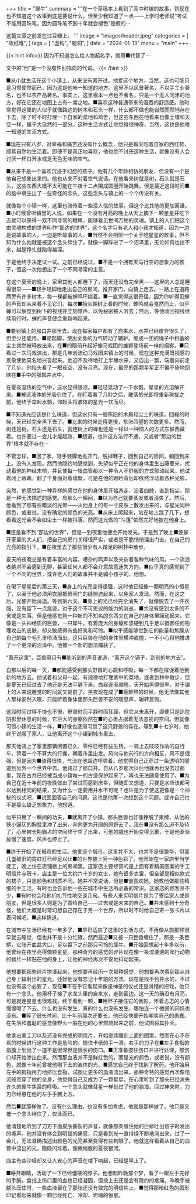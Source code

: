 +++
title = "犀牛"
summary = '''在一个草稿本上看到了高中时编的故事，到现在也不知道这个故事到底是要说什么，但至少我知道了一点——上学时老师说“考试不能用圆珠笔，因为圆珠笔不到十年就会褪色”是假的···

这篇文章之前发在过豆瓣上。
'''
image = "images/header.jpeg"
categories = [
    "故纸堆",
]
tags = [
    "虚构",
    "脑洞",
]
date = "2024-01-13"
menu = "main"
+++

{{< hint info>}}
因为不知道怎么给人物起名字，就用■代替了···

文中的“他”是一个没有性别指向的代词。
{{< /hint >}}

■从小就生活在这个小镇上，从来没有离开过。他爱这个地方。当然，这也可能只是习惯使然而已，因为这是他唯一知道的地方。这里不以风景著名，不以手工业著名，也不以农产品著名。事实上，这里根本一点也不著名，只是一个无人问津的地方，好在它还在地图上占有一席之地。■喜欢这种普通带来的温吞的舒适感。他时常觉得这里的人似乎就像路边的树木和石头一样，什么都不做也能自然而然地存在下去，除了时不时打理一下自家的菜地和鸡舍，但这些东西在他看来也像土壤和天空一样，属于大自然的一部分。这种生活方式让他觉得很神奇，当然，这也是他唯一知道的生活方式。

■现在只有八岁，对幸福和痛苦还没有什么概念，他只是每天吃着自家的西红柿，顺其自然地生活着。即便不是真正地喜欢，他也绝不讨厌这种生活，就像没有人会讨厌一杯白开水或是无色无味的空气。

■从来不是一个喜欢沉浸于幻想的孩子。他有几个年龄相仿的朋友，但没有一个是他自己想象出来的。他也从来不对着空气说话。在他看来树就是树，石头就是石头，这些东西大概不太可能在午夜十二点围成圆圈开始跳舞。但是最近这段时间■的脑中萌生出了一些奇怪的念头，这些念头与镇上的一个个传说有关。

就像每个小镇一样，这里也流传着一些没人信的故事，但这个比其他的更加离谱。■小时候曾听镇里的人说，如果在一个没有月亮的晚上从天上摘下一颗星星并吃下去就可以获得一双不同寻常的眼睛，能够看见世间万物的灵魂。镇上的人们把这个由灵魂构成的世界叫作“那边的世界”，这个名字只有老人和小孩才知道，因为一边是说故事的人，一边是听故事的人。■当然不会相信一个关于吃星星的故事，但不知为什么他就是被这个念头绊住了，就像一脚踩进了一个沼泽里，无论如何也出不来，越是挣扎就陷得越深。

于是他终于决定试一试。之前已经说过，■不是一个拥有天马行空的想象力的孩子，但这一次他想出了一个不同寻常的主意。

在这个夏天的晚上，家里其他人都睡下了，而天还没有完全黑——这里的人总是睡得很早——■轻手轻脚地走出自己的房间，推开家门，向镇上走去。一路上在道路两旁有许多树木，每一棵都被蝉鸣环绕着。■一直觉得这很奇怪，因为你听得见蝉的声音却从来看不见它们。每次■抬头朝树上看的时候，蝉鸣就会戛然而止，似乎蝉可以察觉到树下的视线并立刻噤声，以免秘密被人听去；然后，等他收回视线继续前行时，蝉的声音便会重新响起来。

■要到镇上的那口井那里去。现在每家每户都有了自来水，水井已经废弃很久了，但至少还能用。■踮起脚，使出全身的力气转动了辘轳。缩成一团的绳子中积蓄的尘土突然被释放出来，在■的眼前升起好像马戏团的雄狮登场前一样的烟雾。■只看过一次马戏演出，那是几年前流动马戏团来镇上的时候，现在这种充满既视感的景象使他莫名地兴奋起来。他迫不及待地打上半桶水来，又舀出一瓢，端着向前走了几步。他抬头看了一眼夜空，没有月亮。现在，最亮的那颗星星正不偏不倚地倒映在■手中的那瓢井水中。

在夏夜温热的空气中，这水显得很凉。■轻轻晃动了一下水瓢，星星的光溶解开来。■被这液体的光吸引住了。在盯着看了几秒之后，散落的光即将重新聚拢之前，他终于举起水瓢，仰起头将液体的星光一饮而尽。

■不知道光应该是什么味道，但这水只有一股陈旧的木屑和尘土的味道。回程的时候，天已经完全黑下去了。■比来的时候走得更慢，东张西望的次数更多。然而，树还是树，石头还是石头，就连树上的蝉也还是一样以一种恼人的方式东躲西藏着。也许要过一会儿才能起效，■想道，也许这方法行不通，又或者“那边的世界”根本就不存在···

不管怎样，■回了家，轻手轻脚地推开门，脱掉鞋子，回到自己的房间，躺回到床上。没有人发现。然而他隐约地感觉到，失望似乎正在他的身体里生出藤蔓来，扰动着他的神经末梢，并且使每一根血管都以一种令人不舒服的方式颤动起来。他试着闭上眼睛，翻了个身面对着墙壁，可是在他的眼睑背后却依然浮动着各种光影。

突然，他感觉到一种异样的感觉在他的身体里开始游走，沿着四肢，直到指尖。那是一种无法描述的感觉。有那么一瞬间，■以为自己就要蒸发或者消失了。然后，他看到了那有些暗淡的光晕——从他身上的每一寸皮肤上散发出来的，与星光同种颜色，或者说，没有确定的颜色的光亮。■从床上爬起来，站在地上跳了几下，想看看这光会不会如尘土一样被抖落，然而这光做的“斗篷”依然完好地披在他身上。

■还是看不到“那边的世界”，但是一到夜里他便会开始发光。于是到了晚上■便躲开家里的大人们，把自己的房门关得很严实，或者是干脆悄悄溜出门去。在自己的光亮的指引下，■在夜里去了那些很少有人踏足的树林中散步。

夏天的夜晚总是有着丰富的内容，嘈杂的鸣声以及夹杂着各种气味的风。一个流浪者绝对不会感到无聊，甚至任何人都不会介意故意迷失方向。■似乎真的感觉到了一个不同的世界，或许老人们的故事并不是骗小孩子的，他想。

在喝下星星后的第三天，■身上的光亮变得很强，这时他已经像一颗明亮的小恒星了，以至于他必须用衣服把房间门的缝隙遮起来，以免家人发现。然而，在这之后，光便开始消退。等到第六天，■身上的光已经完全消失了，就像脱去了一件衣服，没有留下一点痕迹。对于这个不可思议的能力的消逝，■并没有感到太多的不舍或是失落，但是他感觉到一种新的不知名的东西又在自己的身体里躁动起来。它像是一头神经质的巨兽，一只犀牛，有着庞大的身躯和坚硬到几乎足以抵御任何物理攻击的皮肤，却又敏感得有些好笑和可怜。■似乎感能够觉到它的能量和焦躁从自己的每个毛孔里喷涌而出。这只巨兽在他的身体里横冲直撞，一不小心将他推进了一个更深的沼泽中。他被一个新的想法捕获了。

“离开这里”，巨兽用只有■能听到的声音说道，“离开这个镇子，到别的地方去”。

自那以后的每一天，■都能感受到那头野兽的心跳和呼吸，每一下都在催促着他到新的地方去。他试着和父母一起，有规律地打理家中的菜地，或者到林中散步，但是夏天已经过去了他还是无法平静下来。白昼逐渐缩短，天开始黑得很早，对于镇上的人来说睡觉的时间就又提前了。黑夜现在成了■最难熬的时候，他无法像其他人那样安然入眠，只能听着身体里那头巨兽不安的喘息声，辗转反侧。

这段时间过得不快也不慢，野兽时而平静时而狂躁，但它从未离开，即便只是趴在阴影里休息的时候，它巨大的身躯依然在■的心里占据着无法忽视的空间。但就像习惯小镇的生活一样，■好像也逐渐习惯了这只野兽的存在。等到■十七岁时，他终于说服了家人，让他离开这个小镇到城市里去。

那天他骑上了家里那辆闲置已久、零件已经有些生锈，一骑上去吱吱作响的自行车，背着一个不算大的行囊，朝着市里出发。风向与他前行的方向相反，风不是很强，但是因为■骑得很快，气流在他耳边呼啸着。他觉得自己正穿过一条透明的隧道到另外一个世界中去。他路过了那口井。自从八岁那次以后他就再也没去过那里，现在古井已经被当成小镇唯一的古迹保护起来了，再也无法随意使用了。■为自己在近十年前的夜晚做出了尝试而感到庆幸，但随即又想道，只要是水应该都可以达到相同的结果，又为什么一定要用井水不可呢？也许是为了使这更像是一个神秘的仪式吧，■试图回答自己的问题。这也是他第一次想到这个问题。或许自己也不是那么缺乏想象力，他想道。

似乎只用了一瞬间的功夫，■就离开了小镇。那头巨兽也好像挣脱了束缚，从他的狭小逼仄的胸腔里冲了出来，奔向更为开阔的原野去了。现在■没有那么迫不及待了，心里被长期霸占的空间终于空了出来，可他的腿也开始变得沉重，于是他渐渐放慢了速度。风声也停止了。

■终于开始了在城市的生活。他爱这个城市。这里并不大，也并不是很繁华，但那几盏破旧的霓虹灯已经足以让■的世界披上另一种色彩了。他开始在一家店里当学徒工，晚上住在店铺楼上的房间里。这家店主要经营的是上面有着精美图案的手工明信片与贺卡，店主是一位大约六十岁的女士，她有很多衣裳，但全部是相似款式的裙子，只是颜色和材质不同。她并不常说话，但是■很喜欢她。她教他做那些精细的手工活，有时也会告诉他一些在城市中生活所必备的常识。这家店的顾客并不少，■有时也会和他们礼节性地交谈几句。有些人来买明信片是为了寄给家人或是朋友，但是很多人则是为了寄给自己——过去或是未来的自己。■并未感到十分奇怪，他们大概是时常幻想自己存在于另一个世界，所以时不时给自己寄一张卡片以表问候吧，■这样猜道。

在城市中生活已经有一年多了，■早已适应了这里的生活方式，不再像从前那样很早就去睡觉，但也并不是十分忙碌。然而最近■又被一只巨兽缠住了，那是一条巨蟒，它张开血盆大口，足以吞下之前那只可怜的犀牛。■开始回想起十年多以前，他曾经在夜里亮得像颗星星。那种奇异的感觉的碎片现在像一条湿漉漉的爬行动物的鳞片一样贴在他的身上，让他的神经再次不安地抖动起来。

他想要把那些碎片拼凑起来，他想要再经历一次那种感觉，他想要再次看到那从自己身上辐射出的星光。还好他没有忘记十年前的方法。现在是找不到井水的，不过也没有这个必要了，现在■不在乎它看起来像是神圣的仪式还是滑稽的把戏，他只有一个念头。他用杯子接了水龙头里的自来水，走到窗边。这一天的确没有月亮，可是就连星星也很难找。终于看到一颗，■用杯子接住它的倒影，怀着忐忑的心情慢慢喝了下去。什么也没有发生，真的什么也没有发生，哪怕连一个微弱的闪烁也没有。■等了很长时间，比十年前那次还要长，他已经快要开始嘲笑自己的愚蠢。在失落和羞耻的感觉像野火一般在他的心里燃烧起来之前，他试图将其扑灭。

他拿出美工刀以及还没有完成的明信片，开始继续雕刻上面的图案。然而在心不在焉的时候进行这种工作是危险的。摁住卡纸的手一滑，右手的刀子在■左手食指的指腹上划出了一道不是很深但是很长的伤口。■正准备按住伤口并进行处理，那伤口却开始渗出血来。然而那血液并不是鲜红色的，而是光的颜色，或者说，没有颜色，就像十年前曾被他喝下去的液体的光。■感觉自己终于找到了解药。他开始用左手的拇指用力地挤压食指，试图让更多的血液流出来。那种奇特的感觉再次像电流般贯穿了他的全身，他觉得自己又成为了一颗星星，在心里听到了那头已经消失许久的犀牛焦躁的呼吸。一个念头就像彗星一样划过了他的脑海，回过神来时，刀刃已经悬在他的左手手腕上方。        

然后■就那样做了。没有什么理由，也没有多加考虑，他就是那样做了。他只是又被一个念头绊住了，仅此而已。

他清楚地听到了刀刃下面皮肤撕裂的声音，就像那条缠住他的巨蟒吐出信子时发出的嘶声。他并没有体会到明显的痛感，只是看到光一直持续不断地淌出来。过了一会儿，无法准确描述出颜色的光亮甚至变得有些刺眼了。他就这样看着从自己的血管中流出的光，隐隐闪烁着，像微缩版的夏夜银河。


店主有些沙哑却又让人安心的声音在楼下响起，已经是早上了。

■睁开眼睛，活动了一下已经僵硬的脖子。他想起昨晚那个梦，看了一眼左手完好的手腕，食指上伤口里的血也已经凝固，但按上去还是会有隐约的疼痛。昨晚手被额头压住时，一些血液留在了那张还没有做完的明信片上，■觉得那暗红色的圆形印记看起来就像一颗已经死亡、冷却、坍缩的恒星。